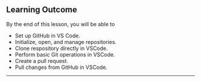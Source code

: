 ## Learning Outcome
By the end of this lesson, you will be able to
- Set up GitHub in VS Code.
- Initialize, open, and manage repositories.
- Clone respository directly in VSCode.
- Perform basic Git operations in VSCode.
- Create a pull request.
- Pull changes from GitHub in VSCode.

---


